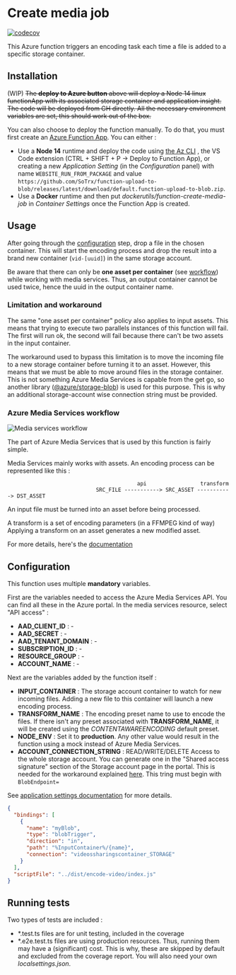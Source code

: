 # Create media job

[![codecov](https://codecov.io/gh/SoTrx/function-create-media-job/branch/master/graph/badge.svg?token=I6ZVGPI3BJ)](https://codecov.io/gh/SoTrx/function-create-media-job)

This Azure function triggers an encoding task each time a file is added to a specific storage container.

## Installation

(WIP) ~~The **deploy to Azure button** above will deploy a Node 14 linux functionApp with its associated storage container and application insight. The code will be deployed from GH directly. All the necessary environment variables are set, this should work out of the box.~~

You can also choose to deploy the function manually. To do that, you must first create an [Azure Function App](https://docs.microsoft.com/en-us/azure/azure-functions/functions-get-started?pivots=programming-language-csharp). You can either :

- Use a **Node 14** runtime and deploy the code using [the Az CLI](https://docs.microsoft.com/fr-fr/cli/azure/functionapp?view=azure-cli-latest#az_functionapp_deploy) , the VS Code extension (CTRL + SHIFT + P -> Deploy to Function App), or creating a new _Application Setting_ (in the _Configuration_ panel) with name `WEBSITE_RUN_FROM_PACKAGE` and value `https://github.com/SoTrx/function-upload-to-blob/releases/latest/download/default.function-upload-to-blob.zip`.
- Use a **Docker** runtime and then put _dockerutils/function-create-media-job_ in _Container Settings_ once the Function App is created.

## Usage

After going through the [configuration](#configuration) step, drop a file in the chosen container. This will start the encoding process and drop the result into a brand new container (`vid-[uuid]`) in the same storage account.

Be aware that there can only be **one asset per container** (see [workflow](#azure-media-services-workflow)) while working with media services. Thus, an output container cannot be used twice, hence the uuid in the output container name.

### Limitation and workaround

The same "one asset per container" policy also applies to input assets. This means that trying to execute two parallels instances of this function will fail. The first will run ok, the second will fail because there can't be two assets in the input container.

The workaround used to bypass this limitation is to move the incoming file to a new storage container before turning it to an asset. However, this means that we must be able to move around files in the storage container. This is not something Azure Media Services is capable from the get go, so another library ([@azure/storage-blob](https://www.npmjs.com/package/@azure/storage-blob)) is used for this purpose. This is why an additional storage-account wise connection string must be provided. 

### Azure Media Services workflow

![Media services workflow](https://docs.microsoft.com/en-us/azure/media-services/latest/media/encoding/transforms-jobs.png)

The part of Azure Media Services that is used by this function is fairly simple.

Media Services mainly works with assets. An encoding process can be represented like this :

```
                                         api                 transform
                            SRC_FILE -----------> SRC_ASSET -----------> DST_ASSET
```

An input file must be turned into an asset before being processed.

A transform is a set of encoding parameters (in a FFMPEG kind of way) Applying a transform on an asset generates a new modified asset.

For more details, here's the [documentation](https://docs.microsoft.com/en-us/azure/media-services/latest/transform-jobs-concept)

## Configuration

This function uses multiple **mandatory** variables.

First are the variables needed to access the Azure Media Services API. You can find all these in the Azure portal. In the media services resource, select "API access" :

- **AAD_CLIENT_ID** : -
- **AAD_SECRET** : -
- **AAD_TENANT_DOMAIN** : -
- **SUBSCRIPTION_ID** : -
- **RESOURCE_GROUP** : -
- **ACCOUNT_NAME** : -

Next are the variables added by the function itself :

- **INPUT_CONTAINER** : The storage account container to watch for new incoming files. Adding a new file to this container will launch a new encoding process.
- **TRANSFORM_NAME** : The encoding preset name to use to encode the files. If there isn't any preset associated with **TRANSFORM_NAME**, it will be created using the _CONTENTAWAREENCODING_ default preset.
- **NODE_ENV** : Set it to **production**. Any other value would result in the function using a mock instead of Azure Media Services.
- **ACCOUNT_CONNECTION_STRING** : READ/WRITE/DELETE Access to the whole storage account. You can generate one in the "Shared access signature" section of the Storage account page in the portal. This is needed for the workaround explained [here](#limitation-and-workaround). This tring must begin with `BlobEndpoint=`

See [application settings documentation](https://docs.microsoft.com/en-us/azure/azure-functions/functions-how-to-use-azure-function-app-settings#settings) for more details.

```json
{
  "bindings": [
    {
      "name": "myBlob",
      "type": "blobTrigger",
      "direction": "in",
      "path": "%InputContainer%/{name}",
      "connection": "videossharingscontainer_STORAGE"
    }
  ],
  "scriptFile": "../dist/encode-video/index.js"
}
```

## Running tests

Two types of tests are included :

- \*.test.ts files are for unit testing, included in the coverage
- \*.e2e.test.ts files are using production resources. Thus, running them may have a (significant) cost. This is why, these are skipped by default and excluded from the coverage report. You will also need your own _localsettings.json_.
